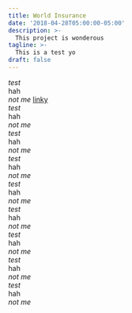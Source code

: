 ```yaml
---
title: World Insurance
date: '2018-04-28T05:00:00-05:00'
description: >-
  This project is wonderous
tagline: >-
  This is a test yo
draft: false
---
```

*test*  
hah  
_not me_
[linky](https://apple.com)  
*test*  
hah  
_not me_  
*test*  
hah  
_not me_  
*test*  
hah  
_not me_  
*test*  
hah  
_not me_  
*test*  
hah  
_not me_  
*test*  
hah  
_not me_  
*test*  
hah  
_not me_  
*test*  
hah  
_not me_  
